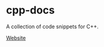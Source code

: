 # cpp-docs

A collection of code snippets for C++.

[Website](https://code-snips.github.io/cpp-docs/)